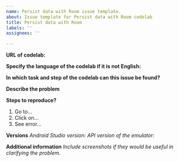 ```yaml
---
name: Persist data with Room issue template.
about: Issue template for Persist data with Room codelab
title: Persist data with Room
labels: ''
assignees: ''

---
```


**URL of codelab:**


**Specify the language of the codelab if it is not English:**


**In which task and step of the codelab can this issue be found?**


**Describe the problem**


**Steps to reproduce?**
1. Go to...
2. Click on...
3. See error...

**Versions**
_Android Studio version:_
_API version of the emulator:_


**Additional information**
_Include screenshots if they would be useful in clarifying the problem._
